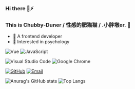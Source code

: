 <!--
**Chubby-Duner/Chubby-Duner** is a ✨ _special_ ✨ repository because its `README.md` (this file) appears on your GitHub profile.

Here are some ideas to get you started:

- 🔭 I’m currently working on ...
- 🌱 I’m currently learning ...
- 👯 I’m looking to collaborate on ...
- 🤔 I’m looking for help with ...
- 💬 Ask me about ...
- 📫 How to reach me: ...
- 😄 Pronouns: ...
- ⚡ Fun fact: ...
-->

<!-- <img align="right" src="https://github-readme-stats.vercel.app/api?username=Aiqizai&show_icons=true&icon_color=CE1D2D&text_color=718096&bg_color=ffffff&hide_title=true" /> -->
### Hi there 👋⚡
### This is Chubby-Duner / 性感的肥猫猫 / .小胖墩er. 🌱

- :hammer: A frontend developer
- :orange_book: Interested in psychology

![Vue](https://img.shields.io/badge/Vue-4FC08D?style=flat-square&logo=vue.js&logoColor=fff)
![JavaScript](https://img.shields.io/badge/JavaScript-343434?style=flat-square&logo=JavaScript&logoColor=F7DF1E)

![Visual Studio Code](https://img.shields.io/badge/Visual%20Studio%20Code-007ACC?style=flat-square&logo=Visual-Studio-Code&logoColor=fff)
![Google Chrome](https://img.shields.io/badge/Google%20Chrome-4285F4?style=flat-square&logo=Google-Chrome&logoColor=fff)

[![GitHub](https://img.shields.io/badge/Chubby-Duner-181717?style=flat-square&logo=Github&logoColor=fff)](https://github.com/Chubby-Duner)
[![Email](https://img.shields.io/badge/chubbyduner@163.com-D14836?style=flat-square&logo=Gmail&logoColor=fff)](mailto:chubbyduner@163.com)

![Anurag's GitHub stats](https://github-readme-stats.vercel.app/api?username=Chubby-Duner&show_icons=true&theme=cobalt)
![Top Langs](https://github-readme-stats.vercel.app/api/top-langs/?username=Chubby-Duner&layout=compact)
